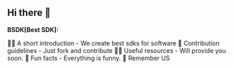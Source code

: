 ## Hi there 👋

**BSDK[Best SDK]:**

🙋‍♀️ A short introduction - We create best sdks for software
🌈 Contribution guidelines - Just fork and contribute
👩‍💻 Useful resources - Will provide you soon.
🍿 Fun facts - Everything is funny.
🧙 Remember US

